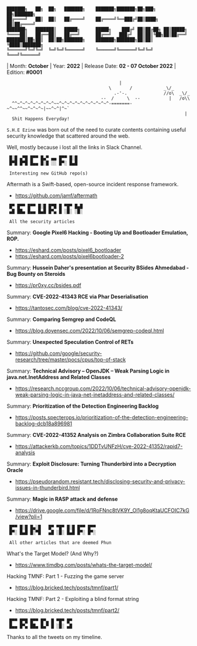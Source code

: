 ```
███████╗   ██╗  ██╗   ███████╗    ███████╗███████╗██╗███╗   ██╗███████╗
██╔════╝   ██║  ██║   ██╔════╝    ██╔════╝╚══███╔╝██║████╗  ██║██╔════╝
███████╗   ███████║   █████╗      █████╗    ███╔╝ ██║██╔██╗ ██║█████╗  
╚════██║   ██╔══██║   ██╔══╝      ██╔══╝   ███╔╝  ██║██║╚██╗██║██╔══╝  
███████║██╗██║  ██║██╗███████╗    ███████╗███████╗██║██║ ╚████║███████╗
╚══════╝╚═╝╚═╝  ╚═╝╚═╝╚══════╝    ╚══════╝╚══════╝╚═╝╚═╝  ╚═══╝╚══════╝
```                                                                       
                                                                          
| Month: **October** | Year: **2022** | Release Date: **02 - 07 October 2022** | Edition: **#0001**


```
                                           |
                                       \       /            _\/_
                                         .-'-.              //o\  _\/_
                                    --  /     \  --           |   /o\\
  ^^~^~^~^~^~^~^~^~~^~^~^~^~^~^~^~^~^~^-=======-~^~~^^~~^~^~^~|~~^~^|^~`
                                                                    |
  Shit Happens Everyday!
```
`S.H.E Ezine` was born out of the need to curate contents containing useful security knowledge that scattered around the web.

Well, mostly because i lost all the links in Slack Channel. 


```
 █░█ ▄▀█ █▀▀ █▄▀ ▄▄ █▀▀ █░█
 █▀█ █▀█ █▄▄ █░█ ░░ █▀░ █▄█

 Interesting new GitHub repo(s)
```
Aftermath is a Swift-based, open-source incident response framework.
- https://github.com/jamf/aftermath



```
 █▀ █▀▀ █▀▀ █░█ █▀█ █ ▀█▀ █▄█
 ▄█ ██▄ █▄▄ █▄█ █▀▄ █ ░█░ ░█░

 All the security articles
```
Summary: **Google Pixel6 Hacking - Booting Up and Bootloader Emulation, ROP.**
- https://eshard.com/posts/pixel6_bootloader
- https://eshard.com/posts/pixel6bootloader-2

Summary: **Hussein Daher's presentation at Security BSides Ahmedabad - Bug Bounty on Steroids**
- https://pr0xy.cc/bsides.pdf

Summary: **CVE-2022-41343 RCE via Phar Deserialisation**
- https://tantosec.com/blog/cve-2022-41343/

Summary: **Comparing Semgrep and CodeQL**
- https://blog.doyensec.com/2022/10/06/semgrep-codeql.html

Summary: **Unexpected Speculation Control of RETs**
- https://github.com/google/security-research/tree/master/pocs/cpus/top-of-stack

Summary: **Technical Advisory – OpenJDK – Weak Parsing Logic in java.net.InetAddress and Related Classes**
- https://research.nccgroup.com/2022/10/06/technical-advisory-openjdk-weak-parsing-logic-in-java-net-inetaddress-and-related-classes/

Summary: **Prioritization of the Detection Engineering Backlog**
- https://posts.specterops.io/prioritization-of-the-detection-engineering-backlog-dcb18a896981

Summary: **CVE-2022-41352 Analysis on Zimbra Collaboration Suite RCE**
- https://attackerkb.com/topics/1DDTvUNFzH/cve-2022-41352/rapid7-analysis

Summary: **Exploit Disclosure: Turning Thunderbird into a Decryption Oracle**
- https://pseudorandom.resistant.tech/disclosing-security-and-privacy-issues-in-thunderbird.html

Summary: **Magic in RASP attack and defense**
- https://drive.google.com/file/d/1RoFNnc8tVK9Y_Ol1g8oqKtaUCFOIC7kG/view?pli=1


```
 █▀▀ █░█ █▄░█   █▀ ▀█▀ █░█ █▀▀ █▀▀
 █▀░ █▄█ █░▀█   ▄█ ░█░ █▄█ █▀░ █▀░

 All other articles that are deemed Phun
```
What's the Target Model? (And Why?)
- https://www.timdbg.com/posts/whats-the-target-model/

Hacking TMNF: Part 1 - Fuzzing the game server
- https://blog.bricked.tech/posts/tmnf/part1/

Hacking TMNF: Part 2 - Exploiting a blind format string
- https://blog.bricked.tech/posts/tmnf/part2/


```
 █▀▀ █▀█ █▀▀ █▀▄ █ ▀█▀ █▀
 █▄▄ █▀▄ ██▄ █▄▀ █ ░█░ ▄█
```
Thanks to all the tweets on my timeline.

